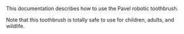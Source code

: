 This documentation describes how to use the Pavel robotic
toothbrush.

Note that this toothbrush is totally safe to use for children,
adults, and wildlife.

